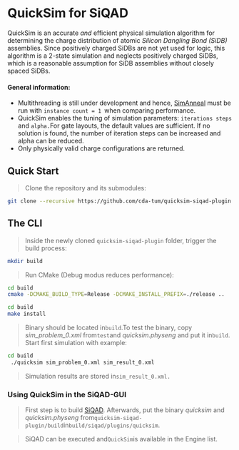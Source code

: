 # QuickSim for SiQAD

QuickSim is an accurate *and* efficient physical simulation algorithm for determining the charge distribution of atomic *Silicon Dangling Bond (SiDB)* assemblies.
Since positively charged SiDBs are not yet used for logic, this algorithm is a 2-state simulation and neglects positively charged SiDBs, which is a reasonable assumption for SiDB assemblies without closely spaced SiDBs.

#### General information:
- Multithreading is still under development and hence, [SimAnneal](https://github.com/siqad/simanneal-sidb.git) must be run with ```instance count = 1 ```when comparing performance.
- QuickSim enables the tuning of simulation parameters: ``iterations steps`` and ``alpha.``For gate layouts, the default values are sufficient. If no solution is found, the number of iteration steps can be increased and alpha can be reduced.
- Only physically valid charge configurations are returned.

## Quick Start

> Clone the repository and its submodules:

```bash
git clone --recursive https://github.com/cda-tum/quicksim-siqad-plugin.git
```

## The CLI

> Inside the newly cloned `quicksim-siqad-plugin` folder, trigger the build process:

```bash
mkdir build 
```

> Run CMake (Debug modus reduces performance):

```bash
cd build
cmake -DCMAKE_BUILD_TYPE=Release -DCMAKE_INSTALL_PREFIX=./release ..
```

```bash
cd build
make install
```

> Binary should be located in```build```.To test the binary, copy *sim_problem_0.xml* from```test```and *quicksim.physeng* and put it in```build```.
> Start first simulation with example:

```bash
cd build
 ./quicksim sim_problem_0.xml sim_result_0.xml 
```

> Simulation results are stored in```sim_result_0.xml.```

### Using QuickSim in the SiQAD-GUI

> First step is to build [SiQAD](https://github.com/siqad/siqad). Afterwards, put the binary *quicksim* and *quicksim.physeng* from```quicksim-siqad-plugin/build```in```build/siqad/plugins/quicksim```.

> SiQAD can be executed and```QuickSim```is available in the Engine list.

